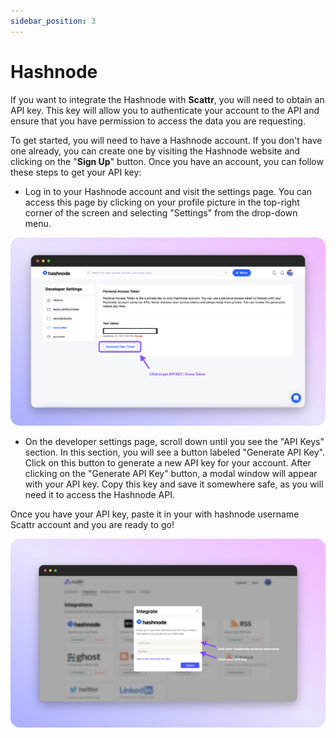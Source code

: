 ```yaml
---
sidebar_position: 3
---
```


# Hashnode 
    
If you want to integrate the Hashnode with **Scattr**, you will need to obtain an API key. This key will allow you to authenticate your account to the API and ensure that you have permission to access the data you are requesting.

To get started, you will need to have a Hashnode account. If you don't have one already, you can create one by visiting the Hashnode website and clicking on the "**Sign Up**" button. Once you have an account, you can follow these steps to get your API key:

- Log in to your Hashnode account and visit the settings page. You can access this page by clicking on your profile picture in the top-right corner of the screen and selecting "Settings" from the drop-down menu.


![signup_frame.png](../img/hashnode_frame.png)



- On the developer settings page, scroll down until you see the "API Keys" section. In this section, you will see a button labeled "Generate API Key". Click on this button to generate a new API key for your account.
After clicking on the "Generate API Key" button, a modal window will appear with your API key. Copy this key and save it somewhere safe, as you will need it to access the Hashnode API.

Once you have your API key, paste it in your with hashnode username Scattr account and you are ready to go!

![signup_frame.png](../img/scattr_integration_frame.png)
